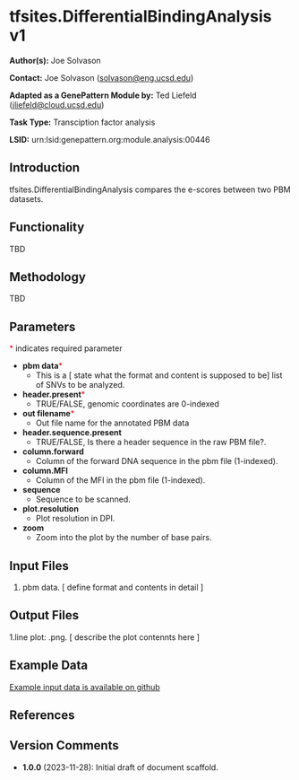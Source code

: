 # tfsites.DifferentialBindingAnalysis v1

**Author(s):** Joe Solvason  

**Contact:** Joe Solvason (solvason@eng.ucsd.edu)

**Adapted as a GenePattern Module by:** Ted Liefeld (jliefeld@cloud.ucsd.edu)

**Task Type:** Transciption factor analysis

**LSID:**  urn:lsid:genepattern.org:module.analysis:00446


## Introduction

tfsites.DifferentialBindingAnalysis  compares the e-scores between two PBM datasets.

## Functionality

TBD

## Methodology

TBD

## Parameters

<span style="color: red;">*</span> indicates required parameter

- **pbm data**<span style="color: red;">*</span>
    - This is a [ state what the format and content is supposed to be] list of SNVs to be analyzed.
- **header.present**<span style="color: red;">*</span>
    -  TRUE/FALSE, genomic coordinates are 0-indexed 
- **out filename**<span style="color: red;">*</span>
    - Out file name for the annotated PBM data
- **header.sequence.present**
    - TRUE/FALSE, Is there a header sequence in the raw PBM file?.
- **column.forward**
    - Column of the forward DNA sequence in the pbm file (1-indexed).
- **column.MFI**
    - Column of the MFI in the pbm file (1-indexed).
- **sequence**
    - Sequence to be scanned.
- **plot.resolution**
    - Plot resolution in DPI.
- **zoom**
    - Zoom into the plot by the number of base pairs.


## Input Files

1.  pbm data.   [ define format and contents in detail ] 
    

       
## Output Files

  1.line plot: <output filename>.png.  [ describe the plot contennts here ]
    
  
## Example Data

[Example input data is available on github](https://github.com/genepattern/tfsites.annotateTfSites/data)
    
## References

    
## Version Comments

- **1.0.0** (2023-11-28): Initial draft of document scaffold.
